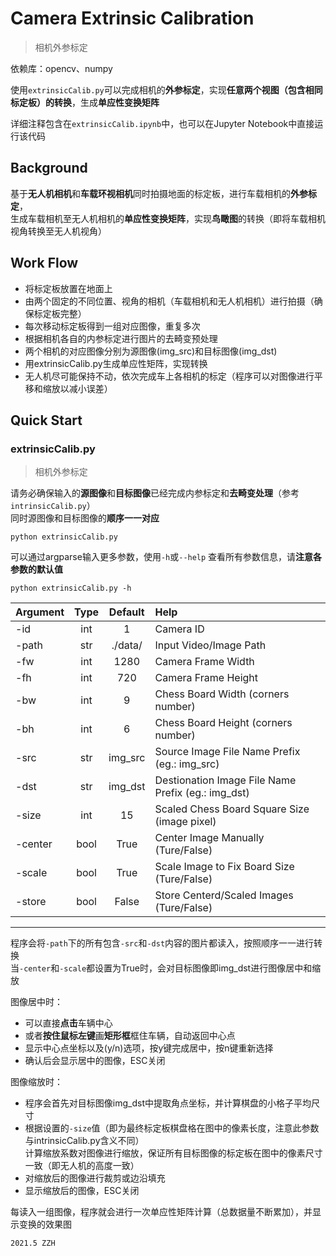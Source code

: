 # Camera Extrinsic Calibration
> 相机外参标定
  
依赖库：opencv、numpy  

使用`extrinsicCalib.py`可以完成相机的**外参标定**，实现**任意两个视图（包含相同标定板）的转换**，生成**单应性变换矩阵**   
  
详细注释包含在`extrinsicCalib.ipynb`中，也可以在Jupyter Notebook中直接运行该代码   
## Background

基于**无人机相机**和**车载环视相机**同时拍摄地面的标定板，进行车载相机的**外参标定**，  
生成车载相机至无人机相机的**单应性变换矩阵**，实现**鸟瞰图**的转换（即将车载相机视角转换至无人机视角）  

## Work Flow    
- 将标定板放置在地面上  
- 由两个固定的不同位置、视角的相机（车载相机和无人机相机）进行拍摄（确保标定板完整）  
- 每次移动标定板得到一组对应图像，重复多次  
- 根据相机各自的内参标定进行图片的去畸变预处理  
- 两个相机的对应图像分别为源图像(img_src)和目标图像(img_dst)  
- 用extrinsicCalib.py生成单应性矩阵，实现转换    
- 无人机尽可能保持不动，依次完成车上各相机的标定（程序可以对图像进行平移和缩放以减小误差） 
  
## Quick Start
### extrinsicCalib.py 
> 相机外参标定  
  
请务必确保输入的**源图像**和**目标图像**已经完成内参标定和**去畸变处理**（参考`intrinsicCalib.py`）  
同时源图像和目标图像的**顺序一一对应**   
```
python extrinsicCalib.py
```
可以通过argparse输入更多参数，使用`-h`或`--help` 查看所有参数信息，请**注意各参数的默认值**
```
python extrinsicCalib.py -h
```

| Argument  | Type | Default   | Help                                              | 
|:----------|:----:|:---------:|:--------------------------------------------------|
| -id       | int  | 1         | Camera ID                                         |
| -path     | str  | ./data/   | Input Video/Image Path                            |
| -fw       | int  | 1280      | Camera Frame Width                                |
| -fh       | int  | 720       | Camera Frame Height                               |
| -bw       | int  | 9         | Chess Board Width (corners number)                |
| -bh       | int  | 6         | Chess Board Height (corners number)               |
| -src      | str  | img_src   | Source Image File Name Prefix (eg.: img_src)      |
| -dst      | str  | img_dst   | Destionation Image File Name Prefix (eg.: img_dst)|
| -size     | int  | 15        | Scaled Chess Board Square Size (image pixel)      |
| -center   | bool | True      | Center Image Manually (Ture/False)                |
| -scale    | bool | True      | Scale Image to Fix Board Size (Ture/False)        |
| -store    | bool | False     | Store Centerd/Scaled Images (Ture/False)          |
   
-----------------------------------------------------------------------------------  
  
程序会将`-path`下的所有包含`-src`和`-dst`内容的图片都读入，按照顺序一一进行转换  
当`-center`和`-scale`都设置为True时，会对目标图像即img_dst进行图像居中和缩放  
  
图像居中时：  
- 可以直接**点击**车辆中心  
- 或者**按住鼠标左键**画**矩形框**框住车辆，自动返回中心点  
- 显示中心点坐标以及(y/n)选项，按y键完成居中，按n键重新选择  
- 确认后会显示居中的图像，ESC关闭  
  
图像缩放时：  
- 程序会首先对目标图像img_dst中提取角点坐标，并计算棋盘的小格子平均尺寸  
- 根据设置的`-size`值（即为最终标定板棋盘格在图中的像素长度，注意此参数与intrinsicCalib.py含义不同）  
计算缩放系数对图像进行缩放，保证所有目标图像的标定板在图中的像素尺寸一致（即无人机的高度一致） 
- 对缩放后的图像进行裁剪或边沿填充  
- 显示缩放后的图像，ESC关闭  
  
每读入一组图像，程序就会进行一次单应性矩阵计算（总数据量不断累加），并显示变换的效果图   

  
`2021.5 ZZH`  

  
  
